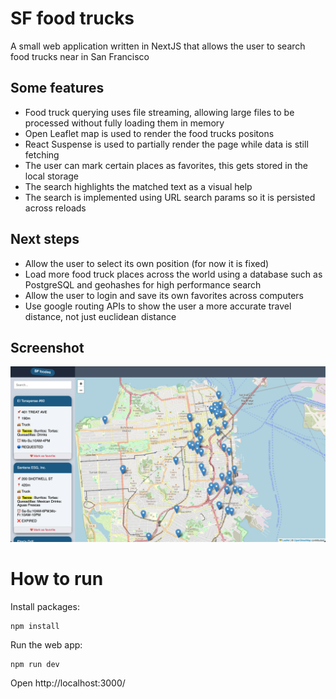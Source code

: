 # SF food trucks

A small web application written in NextJS that allows the user
to search food trucks near in San Francisco

## Some features

- Food truck querying uses file streaming, allowing large files to be processed without fully loading them in memory
- Open Leaflet map is used to render the food trucks positons
- React Suspense is used to partially render the page while data is still fetching
- The user can mark certain places as favorites, this gets stored in the local storage
- The search highlights the matched text as a visual help
- The search is implemented using URL search params so it is persisted across reloads

## Next steps

- Allow the user to select its own position (for now it is fixed)
- Load more food truck places across the world using a database such as PostgreSQL and geohashes for high performance search
- Allow the user to login and save its own favorites across computers
- Use google routing APIs to show the user a more accurate travel distance, not just euclidean distance

## Screenshot

![Screenshot](screenshot.png)

# How to run

Install packages:

```
npm install
```

Run the web app:

```
npm run dev
```

Open http://localhost:3000/
